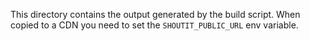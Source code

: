 This directory contains the output generated by the build script.
When copied to a CDN you need to set the `SHOUTIT_PUBLIC_URL` env variable.
